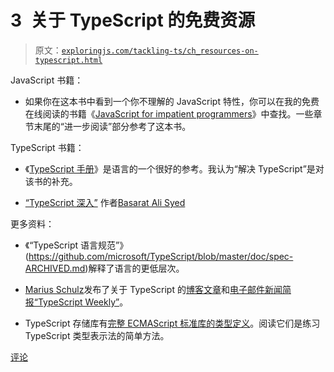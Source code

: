# 3 关于 TypeScript 的免费资源

> 原文：[`exploringjs.com/tackling-ts/ch_resources-on-typescript.html`](https://exploringjs.com/tackling-ts/ch_resources-on-typescript.html)

JavaScript 书籍：

+   如果你在这本书中看到一个你不理解的 JavaScript 特性，你可以在我的免费在线阅读的书籍《[JavaScript for impatient programmers](https://exploringjs.com/impatient-js/)》中查找。一些章节末尾的“进一步阅读”部分参考了这本书。

TypeScript 书籍：

+   《[TypeScript 手册](http://www.typescriptlang.org/docs/handbook/)》是语言的一个很好的参考。我认为“解决 TypeScript”是对该书的补充。

+   [“TypeScript 深入”](https://github.com/basarat/typescript-book) 作者[Basarat Ali Syed](https://twitter.com/basarat)

更多资料：

+   《“TypeScript 语言规范”》(https://github.com/microsoft/TypeScript/blob/master/doc/spec-ARCHIVED.md)解释了语言的更低层次。

+   [Marius Schulz](https://twitter.com/mariusschulz)发布了关于 TypeScript 的[博客文章](https://mariusschulz.com)和[电子邮件新闻简报“TypeScript Weekly”](https://www.typescript-weekly.com)。

+   TypeScript 存储库有[完整 ECMAScript 标准库的类型定义](https://github.com/Microsoft/TypeScript/blob/master/lib/)。阅读它们是练习 TypeScript 类型表示法的简单方法。

[评论](https://github.com/rauschma/tackling-ts/issues/3)
